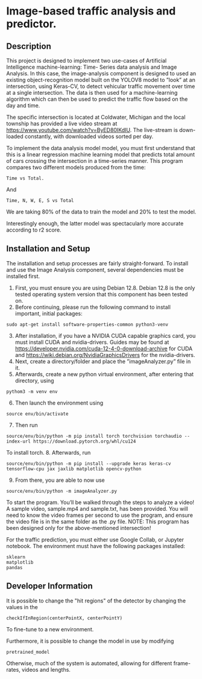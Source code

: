 # Image-based traffic analysis and predictor.
## Description
This project is designed to implement two use-cases of Artificial Intelligence machine-learning: Time-
Series data analysis and Image Analysis. In this case, the image-analysis component is designed to
used an existing object-recognition model built on the YOLOV8 model to ”look” at an intersection,
using Keras-CV, to detect vehicular traffic movement over time at a single intersection. The data is
then used for a machine-learning algorithm which can then be used to predict the traffic flow based
on the day and time.

The specific intersection is located at Coldwater, Michigan and the local township has provided
a live video stream at https://www.youtube.com/watch?v=ByED80IKdIU. The live-stream is down-
loaded constantly, with downloaded videos sorted per day.

To implement the data analysis model model, you must first understand that this is a linear regression machine learning model that predicts total amount of cars crossing the intersection in a time-series manner.
This program compares two different models produced from the time:
```
Time vs Total.
```
And
```
Time, N, W, E, S vs Total
```

We are taking 80% of the data to train the model and 20% to test the model.

Interestingly enough, the latter model was spectacularly more accurate according to r2 score.
## Installation and Setup
The installation and setup processes are fairly straight-forward.
To install and use the Image Analysis component, several dependencies must be installed first.
1. First, you must ensure you are using Debian 12.8. Debian 12.8 is the only tested operating
system version that this component has been tested on.
2. Before continuing, please run the following command to install important, initial packages:
```
sudo apt-get install software-properties-common python3-venv
```
3. After installation, if you have a NVIDIA CUDA capable graphics card, you must install CUDA
and nvidia-drivers. Guides may be found at https://developer.nvidia.com/cuda-12-4-0-download-archive
for CUDA and https://wiki.debian.org/NvidiaGraphicsDrivers for the nvidia-drivers.
4. Next, create a directory/folder and place the ”imageAnalyzer.py” file in it.
5. Afterwards, create a new python virtual environment, after entering that directory, using
```
pythom3 -m venv env
```
6. Then launch the environment using
```
source env/bin/activate
```
7. Then run
```
source/env/bin/python -m pip install torch torchvision torchaudio --index-url https://download.pytorch.org/whl/cu124
```
To install torch.
8. Afterwards, run
```
source/env/bin/python -m pip install --upgrade keras keras-cv tensorflow-cpu jax jaxlib matplotlib opencv-python
```
9. From there, you are able to now use
```
source/env/bin/python -m imageAnalyzer.py
```
To start the program. You’ll be walked through the steps to analyze a video! A sample video,
sample.mp4 and sample.txt, has been provided. You will need to know the video frames per
second to use the program, and ensure the video file is in the same folder as the .py file.
NOTE: This program has been designed only for the above-mentioned intersection!

For the traffic prediction, you must either use Google Collab, or Jupyter notebook.
The environment must have the following packages installed:
```
sklearn
matplotlib
pandas
```

## Developer Information
It is possible to change the "hit regions" of the detector by changing the values in the
```
checkIfInRegion(centerPointX, centerPointY)
```
To fine-tune to a new environment.

Furthermore, it is possible to change the model in use by modifying
```
pretrained_model
```

Otherwise, much of the system is automated, allowing for different frame-rates, videos and lengths.
